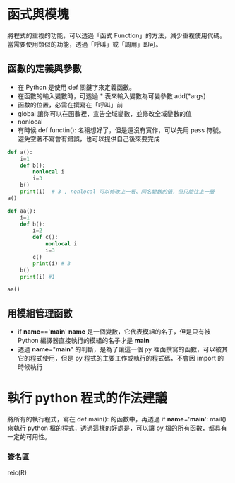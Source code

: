 # 函式與模塊

將程式的重複的功能，可以透過「函式 Function」的方法，減少重複使用代碼。當需要使用類似的功能，透過「呼叫」或「調用」即可。

## 函數的定義與參數

* 在 Python 是使用 def 關鍵字來定義函數。
* 在函數的輸入變數時，可透過 * 表來輸入變數為可變參數 add(*args)
* 函數的位置，必需在撰寫在「呼叫」前
* global 讓你可以在函數裡，宣告全域變數，並修改全域變數的值
* nonlocal 
* 有時候 def functin(): 名稱想好了，但是還沒有實作，可以先用 pass 符號。避免空著不寫會有錯誤，也可以提供自己後來要完成

```python
def a():
    i=1
    def b():
        nonlocal i
        i=3
    b()
    print(i)  # 3 , nonlocal 可以修改上一層、同名變數的值，但只能往上一層
a()

def aa():
    i=1
    def b():
        i=2
        def c():
            nonlocal i
            i=3
        c()
        print(i) # 3
    b()
    print(i) #1

aa()
```

## 用模組管理函數

* if __name__=='__main__' __name__ 是一個變數，它代表模組的名子，但是只有被 Python 編譯器直接執行的模組的名子才是 __main__
* 透過 __name__="__main__" 的判斷，是為了讓這一個 py 裡面撰寫的函數，可以被其它的程式使用，但是 py 程式的主要工作或執行的程式碼，不會因 import 的時候執行

# 執行 python 程式的作法建議

將所有的執行程式，寫在 def main(): 的函數中，再透過  if __name__='__main__': mail() 來執行 python 檔的程式，透過這樣的好處是，可以讓 py 檔的所有函數，都具有一定的可用性。

### 簽名區

reic(R)
